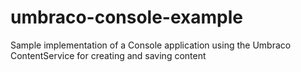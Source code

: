 umbraco-console-example
=======================

Sample implementation of a Console application using the Umbraco ContentService for creating and saving content
